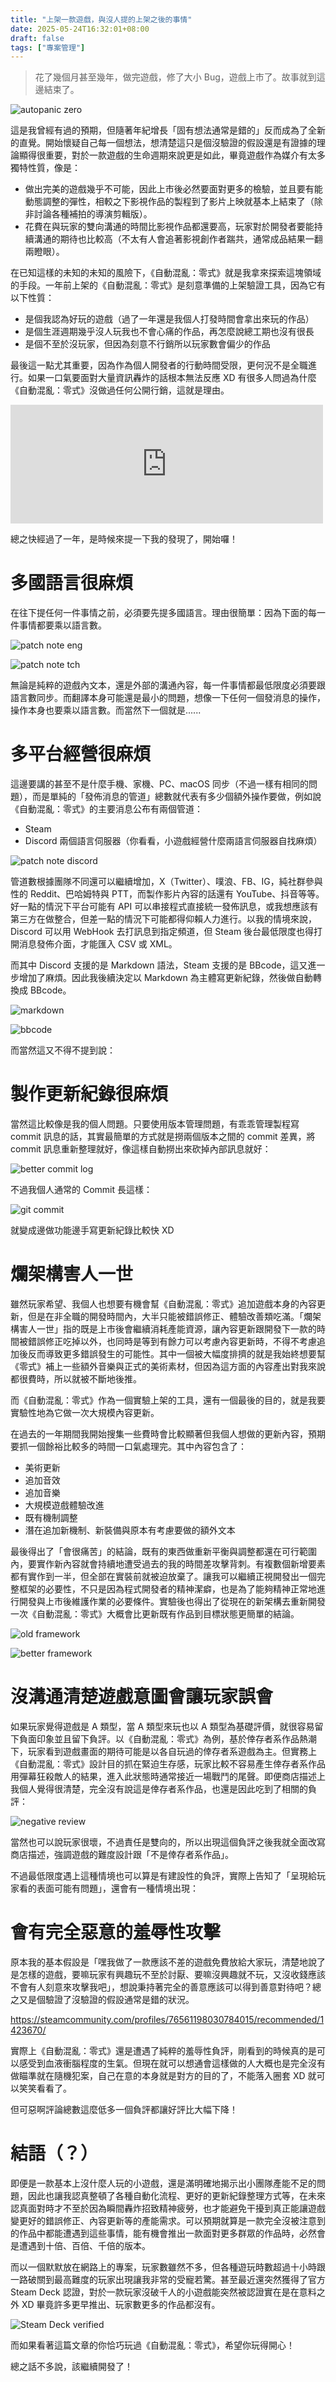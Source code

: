 ```yaml
---
title: "上架一款遊戲，與沒人提的上架之後的事情"
date: 2025-05-24T16:32:01+08:00
draft: false
tags: ["專案管理"]
---
```


> 花了幾個月甚至幾年，做完遊戲，修了大小 Bug，遊戲上市了。故事就到這邊結束了。

![autopanic zero](/images/posts/game-design/0018/0008.png)

這是我曾經有過的預期，但隨著年紀增長「固有想法通常是錯的」反而成為了全新的直覺。開始懷疑自己每一個想法，想清楚這只是個沒驗證的假設還是有證據的理論顯得很重要，對於一款遊戲的生命週期來說更是如此，畢竟遊戲作為媒介有太多獨特性質，像是：

- 做出完美的遊戲幾乎不可能，因此上市後必然要面對更多的檢驗，並且要有能動態調整的彈性，相較之下影視作品的製程到了影片上映就基本上結束了（除非討論各種補拍的導演剪輯版）。
- 花費在與玩家的雙向溝通的時間比影視作品都還要高，玩家對於開發者要能持續溝通的期待也比較高（不太有人會追著影視創作者踹共，通常成品結果一翻兩瞪眼）。

在已知這樣的未知的未知的風險下，《自動混亂：零式》就是我拿來探索這塊領域的手段。一年前上架的《自動混亂：零式》是刻意準備的上架驗證工具，因為它有以下性質：

- 是個我認為好玩的遊戲（過了一年還是我個人打發時間會拿出來玩的作品）
- 是個生涯週期幾乎沒人玩我也不會心痛的作品，再怎麼說總工期也沒有很長
- 是個不至於沒玩家，但因為刻意不行銷所以玩家數會偏少的作品

最後這一點尤其重要，因為作為個人開發者的行動時間受限，更何況不是全職進行。如果一口氣要面對大量資訊轟炸的話根本無法反應 XD 有很多人問過為什麼《自動混亂：零式》沒做過任何公開行銷，這就是理由。

<iframe src="https://store.steampowered.com/widget/1423670/" frameborder="0" width="500" height="190"></iframe>

總之快經過了一年，是時候來提一下我的發現了，開始囉！

# 多國語言很麻煩

在往下提任何一件事情之前，必須要先提多國語言。理由很簡單：因為下面的每一件事情都要乘以語言數。

![patch note eng](/images/posts/game-design/0018/0001-en.png)

![patch note tch](/images/posts/game-design/0018/0001-tw.png "更新紀錄也要跟語言同步")

無論是純粹的遊戲內文本，還是外部的溝通內容，每一件事情都最低限度必須要跟語言數同步。而翻譯本身可能還是最小的問題，想像一下任何一個發消息的操作，操作本身也要乘以語言數。而當然下一個就是......

# 多平台經營很麻煩

這邊要講的甚至不是什麼手機、家機、PC、macOS 同步（不過一樣有相同的問題），而是單純的「發佈消息的管道」總數就代表有多少個額外操作要做，例如說《自動混亂：零式》的主要消息公布有兩個管道：

- Steam
- Discord 兩個語言伺服器（你看看，小遊戲經營什麼兩語言伺服器自找麻煩）

![patch note discord](/images/posts/game-design/0018/0002.png "Discord 有自己獨立的更新紀錄發佈管道")

管道數根據團隊不同還可以繼續增加，X（Twitter）、噗浪、FB、IG，純社群參與性的 Reddit、巴哈姆特與 PTT，而製作影片內容的話還有 YouTube、抖音等等。好一點的情況下平台可能有 API 可以串接程式直接統一發佈訊息，或我想應該有第三方在做整合，但差一點的情況下可能都得仰賴人力進行。以我的情境來說，Discord 可以用 WebHook 去打訊息到指定頻道，但 Steam 後台最低限度也得打開消息發佈介面，才能匯入 CSV 或 XML。

而其中 Discord 支援的是 Markdown 語法，Steam 支援的是 BBcode，這又進一步增加了麻煩。因此我後續決定以 Markdown 為主體寫更新紀錄，然後做自動轉換成 BBcode。

![markdown](/images/posts/game-design/0018/0003.png)

![bbcode](/images/posts/game-design/0018/0004.png)

而當然這又不得不提到說：

# 製作更新紀錄很麻煩

當然這比較像是我的個人問題。只要使用版本管理問題，有乖乖管理製程寫 commit 訊息的話，其實最簡單的方式就是撈兩個版本之間的 commit 差異，將 commit 訊息重新整理就好，像這樣自動撈出來砍掉內部訊息就好：

![better commit log](/images/posts/game-design/0018/0006.png)

不過我個人通常的 Commit 長這樣：

![git commit](/images/posts/game-design/0018/0005.png)

就變成邊做功能邊手寫更新紀錄比較快 XD

# 爛架構害人一世

雖然玩家希望、我個人也想要有機會幫《自動混亂：零式》追加遊戲本身的內容更新，但是在非全職的開發時間內，大半只能被錯誤修正、體驗改善類吃滿。「爛架構害人一世」指的既是上市後會繼續消耗產能資源，讓內容更新跟開發下一款的時間被錯誤修正吃掉以外，也同時是等到有餘力可以考慮內容更新時，不得不考慮追加後反而導致更多錯誤發生的可能性。其中一個被大幅度排擠的就是我始終想要幫《零式》補上一些額外音樂與正式的美術素材，但因為這方面的內容產出對我來說都很費時，所以就被不斷地後推。

而《自動混亂：零式》作為一個實驗上架的工具，還有一個最後的目的，就是我要實驗性地為它做一次大規模內容更新。

在過去的一年期間我開始搜集一些費時會比較顯著但我個人想做的更新內容，預期要抓一個餘裕比較多的時間一口氣處理完。其中內容包含了：

- 美術更新
- 追加音效
- 追加音樂
- 大規模遊戲體驗改進
- 既有機制調整
- 潛在追加新機制、新裝備與原本有考慮要做的額外文本

最後得出了「會很痛苦」的結論，既有的東西做重新平衡與調整都還在可行範圍內，要實作新內容就會持續地遭受過去的我的時間差攻擊背刺。有複數個新增要素都有實作到一半，但全部在實裝前就被迫放棄了。讓我可以繼續正視開發出一個完整框架的必要性，不只是因為程式開發者的精神潔癖，也是為了能夠精神正常地進行開發與上市後維護作業的必要條件。實驗後也得出了從現在的新架構去重新開發一次《自動混亂：零式》大概會比更新既有作品到目標狀態更簡單的結論。

![old framework](/images/posts/game-design/0018/0010.png "《零式》用的舊框架只能用是膠帶捆起來的一團亂形容，反覆持續出現的錯誤是忘記把新的設定值補進去跟使用者介面同步的區塊")

![better framework](/images/posts/game-design/0018/0009.png "正在開發中的新框架可以用很乾淨的方式自動偵測數值變動，避免發生一樣的事情")

# 沒溝通清楚遊戲意圖會讓玩家誤會

如果玩家覺得遊戲是 A 類型，當 A 類型來玩也以 A 類型為基礎評價，就很容易留下負面印象並且留下負評。以《自動混亂：零式》為例，基於倖存者系作品熱潮下，玩家看到遊戲畫面的期待可能是以各自玩過的倖存者系遊戲為主。但實務上《自動混亂：零式》設計目的抓在緊迫生存感，玩家比較不容易產生倖存者系作品用彈幕狂殺敵人的結果，進入此狀態時通常接近一場戰鬥的尾聲。即便商店描述上我個人覺得很清楚，完全沒有說這是倖存者系作品，也還是因此吃到了相關的負評：

![negative review](/images/posts/game-design/0018/0007.jpg "「這不是款自動戰鬥遊戲該有的設計」，雖然商店頁面完全沒這樣宣傳")

當然也可以說玩家很壞，不過責任是雙向的，所以出現這個負評之後我就全面改寫商店描述，強調遊戲的難度設計跟「不是倖存者系作品」。

不過最低限度遇上這種情境也可以算是有建設性的負評，實際上告知了「呈現給玩家看的表面可能有問題」，還會有一種情境出現：

# 會有完全惡意的羞辱性攻擊

原本我的基本假設是「嘿我做了一款應該不差的遊戲免費放給大家玩，清楚地說了是怎樣的遊戲，要嘛玩家有興趣玩不至於討厭、要嘛沒興趣就不玩，又沒收錢應該不會有人刻意來攻擊我吧」，想說秉持著完全的善意應該可以得到善意對待吧？總之又是個驗證了沒驗證的假設通常是錯的狀況。

https://steamcommunity.com/profiles/76561198030784015/recommended/1423670/

實際上《自動混亂：零式》還是遭遇了純粹的羞辱性負評，剛看到的時候真的是可以感受到血液衝腦程度的生氣。但現在就可以想通會這樣做的人大概也是完全沒有做瞄準就在隨機犯案，自己在意的本身就是對方的目的了，不能落入圈套 XD 就可以笑笑看看了。

但可惡啊評論總數這麼低多一個負評都讓好評比大幅下降！

# 結語（？）

即便是一款基本上沒什麼人玩的小遊戲，還是滿明確地揭示出小團隊產能不足的問題，因此也讓我認真整頓了各種自動化流程、更好的更新紀錄整理方式等，在未來認真面對時才不至於因為瞬間轟炸招致精神疲勞，也才能避免干擾到真正能讓遊戲變更好的錯誤修正、內容更新等的產能需求。可以預期就算是一款完全沒被注意到的作品中都能遭遇到這些事情，能有機會推出一款面對更多群眾的作品時，必然會是遭遇到十倍、百倍、千倍的版本。

而以一個默默放在網路上的專案，玩家數雖然不多，但各種遊玩時數超過十小時跟一路破關到最高難度的玩家出現讓我非常的受寵若驚。甚至最近還突然獲得了官方 Steam Deck 認證，對於一款玩家沒破千人的小遊戲能突然被認證實在是在意料之外 XD 畢竟許多更早推出、玩家數更多的作品都沒有。

![Steam Deck verified](/images/posts/game-design/0018/0011.png "如果是不知道哪位 Valve 員工突然發現這款遊戲決定幫它做認證的話，希望你玩得開心！")

而如果看著這篇文章的你恰巧玩過《自動混亂：零式》，希望你玩得開心！

總之話不多說，該繼續開發了！
